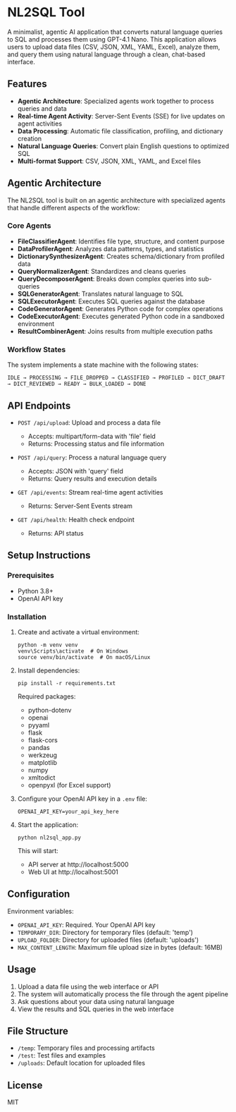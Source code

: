 # NL2SQL Tool

A minimalist, agentic AI application that converts natural language queries to SQL and processes them using GPT-4.1 Nano. This application allows users to upload data files (CSV, JSON, XML, YAML, Excel), analyze them, and query them using natural language through a clean, chat-based interface.

## Features

- **Agentic Architecture**: Specialized agents work together to process queries and data
- **Real-time Agent Activity**: Server-Sent Events (SSE) for live updates on agent activities
- **Data Processing**: Automatic file classification, profiling, and dictionary creation
- **Natural Language Queries**: Convert plain English questions to optimized SQL
- **Multi-format Support**: CSV, JSON, XML, YAML, and Excel files

## Agentic Architecture

The NL2SQL tool is built on an agentic architecture with specialized agents that handle different aspects of the workflow:

### Core Agents

- **FileClassifierAgent**: Identifies file type, structure, and content purpose
- **DataProfilerAgent**: Analyzes data patterns, types, and statistics
- **DictionarySynthesizerAgent**: Creates schema/dictionary from profiled data
- **QueryNormalizerAgent**: Standardizes and cleans queries
- **QueryDecomposerAgent**: Breaks down complex queries into sub-queries
- **SQLGeneratorAgent**: Translates natural language to SQL
- **SQLExecutorAgent**: Executes SQL queries against the database
- **CodeGeneratorAgent**: Generates Python code for complex operations
- **CodeExecutorAgent**: Executes generated Python code in a sandboxed environment
- **ResultCombinerAgent**: Joins results from multiple execution paths

### Workflow States

The system implements a state machine with the following states:
```
IDLE → PROCESSING → FILE_DROPPED → CLASSIFIED → PROFILED → DICT_DRAFT → DICT_REVIEWED → READY → BULK_LOADED → DONE
```

## API Endpoints

- `POST /api/upload`: Upload and process a data file
  - Accepts: multipart/form-data with 'file' field
  - Returns: Processing status and file information

- `POST /api/query`: Process a natural language query
  - Accepts: JSON with 'query' field
  - Returns: Query results and execution details

- `GET /api/events`: Stream real-time agent activities
  - Returns: Server-Sent Events stream

- `GET /api/health`: Health check endpoint
  - Returns: API status

## Setup Instructions

### Prerequisites

- Python 3.8+
- OpenAI API key

### Installation

1. Create and activate a virtual environment:
   ```
   python -m venv venv
   venv\Scripts\activate  # On Windows
   source venv/bin/activate  # On macOS/Linux
   ```

2. Install dependencies:
   ```
   pip install -r requirements.txt
   ```
   
   Required packages:
   - python-dotenv
   - openai
   - pyyaml
   - flask
   - flask-cors
   - pandas
   - werkzeug
   - matplotlib
   - numpy
   - xmltodict
   - openpyxl (for Excel support)

3. Configure your OpenAI API key in a `.env` file:
   ```
   OPENAI_API_KEY=your_api_key_here
   ```

4. Start the application:
   ```
   python nl2sql_app.py
   ```
   
   This will start:
   - API server at http://localhost:5000
   - Web UI at http://localhost:5001

## Configuration

Environment variables:
- `OPENAI_API_KEY`: Required. Your OpenAI API key
- `TEMPORARY_DIR`: Directory for temporary files (default: 'temp')
- `UPLOAD_FOLDER`: Directory for uploaded files (default: 'uploads')
- `MAX_CONTENT_LENGTH`: Maximum file upload size in bytes (default: 16MB)

## Usage

1. Upload a data file using the web interface or API
2. The system will automatically process the file through the agent pipeline
3. Ask questions about your data using natural language
4. View the results and SQL queries in the web interface

## File Structure

- `/temp`: Temporary files and processing artifacts
- `/test`: Test files and examples
- `/uploads`: Default location for uploaded files

## License

MIT